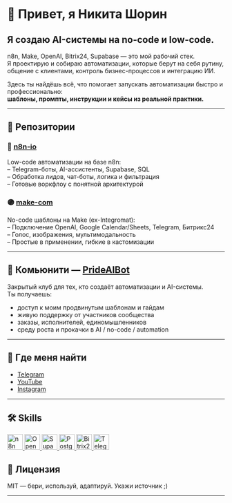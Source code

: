 # 👋 Привет, я Никита Шорин

## Я создаю AI-системы на no-code и low-code.

n8n, Make, OpenAI, Bitrix24, Supabase — это мой рабочий стек.  
Я проектирую и собираю автоматизации, которые берут на себя рутину, общение с клиентами, контроль бизнес-процессов и интеграцию ИИ.  

Здесь ты найдёшь всё, что помогает запускать автоматизации быстро и профессионально:  
**шаблоны, промпты, инструкции и кейсы из реальной практики.**

---

## 📁 Репозитории

### 🔷 [n8n-io](https://github.com/shorin-nikita/n8n-io)  
Low-code автоматизации на базе n8n:  
– Telegram-боты, AI-ассистенты, Supabase, SQL  
– Обработка лидов, чат-боты, логика и фильтрация  
– Готовые воркфлоу с понятной архитектурой  

### 🟣 [make-com](https://github.com/shorin-nikita/make-com)  
No-code шаблоны на Make (ex-Integromat):  
– Подключение OpenAI, Google Calendar/Sheets, Telegram, Битрикс24  
– Голос, изображения, мультимодальность  
– Простые в применении, гибкие в кастомизации

---

## 🧠 Комьюнити — [PrideAIBot](https://t.me/PrideAIBot)

Закрытый клуб для тех, кто создаёт автоматизации и AI-системы.  
Ты получаешь:
- доступ к моим продвинутым шаблонам и гайдам  
- живую поддержку от участников сообщества  
- заказы, исполнителей, единомышленников  
- среду роста и прокачки в AI / no-code / automation

---

## 📡 Где меня найти

- [Telegram](https://t.me/shorin_nikita)  
- [YouTube](https://youtube.com/@shorin_nikita)  
- [Instagram](https://instagram.com/shorin_nikita)

---

## 🛠️ Skills

<p align="left">
<a href="https://n8n.partnerlinks.io/aibot" target="_blank" rel="noreferrer">
  <img src="https://avatars.githubusercontent.com/u/45487711?s=48&v=4" width="36" height="36" alt="n8n" />
</a>
<a href="https://openai.com/" target="_blank" rel="noreferrer">
  <img src="https://avatars.githubusercontent.com/u/14957082?s=48&v=4" width="36" height="36" alt="OpenAI" />
</a>
<a href="https://supabase.io/" target="_blank" rel="noreferrer">
  <img src="https://raw.githubusercontent.com/danielcranney/readme-generator/main/public/icons/skills/supabase-colored.svg" width="36" height="36" alt="Supabase" />
</a>
<a href="https://www.postgresql.org/" target="_blank" rel="noreferrer">
  <img src="https://raw.githubusercontent.com/danielcranney/readme-generator/main/public/icons/skills/postgresql-colored.svg" width="36" height="36" alt="PostgreSQL" />
</a>
<a href="https://www.bitrix24.ru/?p=22726844" target="_blank" rel="noreferrer">
  <img src="https://avatars.githubusercontent.com/u/67741229?s=48&v=4" width="36" height="36" alt="Bitrix24" />
</a>
<a href="https://core.telegram.org/" target="_blank" rel="noreferrer">
  <img src="https://upload.wikimedia.org/wikipedia/commons/8/82/Telegram_logo.svg" width="36" height="36" alt="Telegram" />
</a>
</p>


## 🖤 Лицензия

MIT — бери, используй, адаптируй. Укажи источник ;)

---
